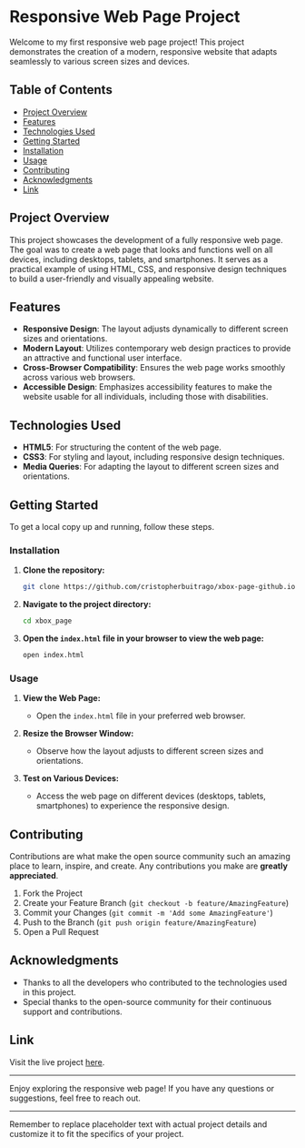 # Responsive Web Page Project

Welcome to my first responsive web page project! This project demonstrates the creation of a modern, responsive website that adapts seamlessly to various screen sizes and devices.

## Table of Contents

- [Project Overview](#project-overview)
- [Features](#features)
- [Technologies Used](#technologies-used)
- [Getting Started](#getting-started)
- [Installation](#installation)
- [Usage](#usage)
- [Contributing](#contributing)
- [Acknowledgments](#acknowledgments)
- [Link](#link)

## Project Overview

This project showcases the development of a fully responsive web page. The goal was to create a web page that looks and functions well on all devices, including desktops, tablets, and smartphones. It serves as a practical example of using HTML, CSS, and responsive design techniques to build a user-friendly and visually appealing website.

## Features

- **Responsive Design**: The layout adjusts dynamically to different screen sizes and orientations.
- **Modern Layout**: Utilizes contemporary web design practices to provide an attractive and functional user interface.
- **Cross-Browser Compatibility**: Ensures the web page works smoothly across various web browsers.
- **Accessible Design**: Emphasizes accessibility features to make the website usable for all individuals, including those with disabilities.

## Technologies Used

- **HTML5**: For structuring the content of the web page.
- **CSS3**: For styling and layout, including responsive design techniques.
- **Media Queries**: For adapting the layout to different screen sizes and orientations.

## Getting Started

To get a local copy up and running, follow these steps.

### Installation

1. **Clone the repository:**

   ```bash
   git clone https://github.com/cristopherbuitrago/xbox-page-github.io.git
   ```

2. **Navigate to the project directory:**

   ```bash
   cd xbox_page
   ```

3. **Open the `index.html` file in your browser to view the web page:**

   ```bash
   open index.html
   ```

### Usage

1. **View the Web Page:**
   - Open the `index.html` file in your preferred web browser.

2. **Resize the Browser Window:**
   - Observe how the layout adjusts to different screen sizes and orientations.

3. **Test on Various Devices:**
   - Access the web page on different devices (desktops, tablets, smartphones) to experience the responsive design.

## Contributing

Contributions are what make the open source community such an amazing place to learn, inspire, and create. Any contributions you make are **greatly appreciated**.

1. Fork the Project
2. Create your Feature Branch (`git checkout -b feature/AmazingFeature`)
3. Commit your Changes (`git commit -m 'Add some AmazingFeature'`)
4. Push to the Branch (`git push origin feature/AmazingFeature`)
5. Open a Pull Request

## Acknowledgments

- Thanks to all the developers who contributed to the technologies used in this project.
- Special thanks to the open-source community for their continuous support and contributions.

## Link

Visit the live project [here](https://cristopherbuitrago.github.io/xbox_page/).

---

Enjoy exploring the responsive web page! If you have any questions or suggestions, feel free to reach out.

---

Remember to replace placeholder text with actual project details and customize it to fit the specifics of your project.
